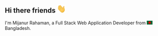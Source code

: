 ## Hi there friends <img src="assets/hello.gif" width="28px" alt="hi">

I'm Mijanur Rahaman, a Full Stack Web Application Developer from <img src="assets/bangladesh.png" width="18"/> Bangladesh.
